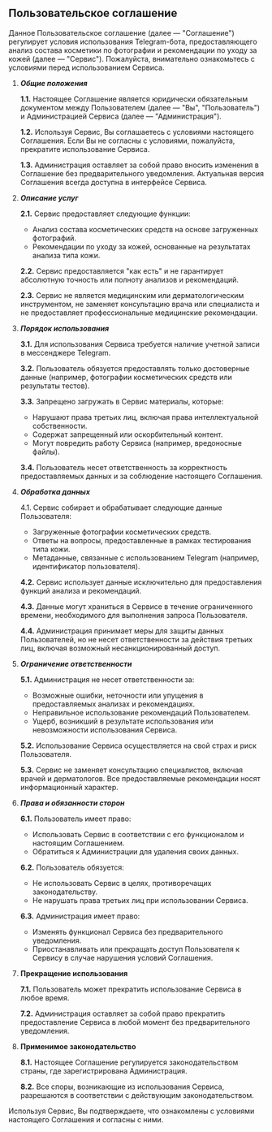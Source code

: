 ## **Пользовательское соглашение**

Данное Пользовательское соглашение (далее — "Соглашение") регулирует условия использования Telegram-бота, предоставляющего анализ состава косметики по фотографии и рекомендации по уходу за кожей (далее — "Сервис"). Пожалуйста, внимательно ознакомьтесь с условиями перед использованием Сервиса.

1. ***Общие положения***

	**1.1.** Настоящее Соглашение является юридически обязательным документом между Пользователем (далее — "Вы", "Пользователь") и Администрацией Сервиса (далее — "Администрация").

	**1.2.** Используя Сервис, Вы соглашаетесь с условиями настоящего Соглашения. Если Вы не согласны с условиями, пожалуйста, прекратите использование Сервиса.

	**1.3.** Администрация оставляет за собой право вносить изменения в Соглашение без предварительного уведомления. Актуальная версия Соглашения всегда доступна в интерфейсе Сервиса.

2. ***Описание услуг***

	**2.1.** Сервис предоставляет следующие функции:
	- Анализ состава косметических средств на основе загруженных фотографий.
	- Рекомендации по уходу за кожей, основанные на результатах анализа типа кожи.

	**2.2.** Сервис предоставляется "как есть" и не гарантирует абсолютную точность или полноту анализов и рекомендаций.

	**2.3.** Сервис не является медицинским или дерматологическим инструментом, не заменяет консультацию врача или специалиста и не предоставляет профессиональные медицинские рекомендации.

3. ***Порядок использования***

	**3.1.** Для использования Сервиса требуется наличие учетной записи в мессенджере Telegram.

	**3.2.** Пользователь обязуется предоставлять только достоверные данные (например, фотографии косметических средств или результаты тестов).

	**3.3.** Запрещено загружать в Сервис материалы, которые:
	- Нарушают права третьих лиц, включая права интеллектуальной собственности.
	- Содержат запрещенный или оскорбительный контент.
	- Могут повредить работу Сервиса (например, вредоносные файлы).

	**3.4.** Пользователь несет ответственность за корректность предоставляемых данных и за соблюдение настоящего Соглашения.

4. ***Обработка данных***

	4.1. Сервис собирает и обрабатывает следующие данные Пользователя:
	- Загруженные фотографии косметических средств.
	- Ответы на вопросы, предоставленные в рамках тестирования типа кожи.
	- Метаданные, связанные с использованием Telegram (например, идентификатор пользователя).

	**4.2.** Сервис использует данные исключительно для предоставления функций анализа и рекомендаций.
	
	**4.3.** Данные могут храниться в Сервисе в течение ограниченного времени, необходимого для выполнения запроса Пользователя.

	**4.4.** Администрация принимает меры для защиты данных Пользователей, но не несет ответственности за действия третьих лиц, включая возможный несанкционированный доступ.

5. ***Ограничение ответственности***

	**5.1.** Администрация не несет ответственности за:
	- Возможные ошибки, неточности или упущения в предоставляемых анализах и рекомендациях.
	- Неправильное использование рекомендаций Пользователем.
	- Ущерб, возникший в результате использования или невозможности использования Сервиса.

	**5.2.** Использование Сервиса осуществляется на свой страх и риск Пользователя.

	**5.3.** Сервис не заменяет консультацию специалистов, включая врачей и дерматологов. Все предоставляемые рекомендации носят информационный характер.

6. ***Права и обязанности сторон***

	**6.1.** Пользователь имеет право:
	- Использовать Сервис в соответствии с его функционалом и настоящим Соглашением.
	- Обратиться к Администрации для удаления своих данных.

	**6.2.** Пользователь обязуется:
	- Не использовать Сервис в целях, противоречащих законодательству.
	- Не нарушать права третьих лиц при использовании Сервиса.

	**6.3.** Администрация имеет право:
	- Изменять функционал Сервиса без предварительного уведомления.
	- Приостанавливать или прекращать доступ Пользователя к Сервису в случае нарушения условий Соглашения.

7. **Прекращение использования**

	**7.1.** Пользователь может прекратить использование Сервиса в любое время.

	**7.2.** Администрация оставляет за собой право прекратить предоставление Сервиса в любой момент без предварительного уведомления.

8. **Применимое законодательство**

	**8.1.** Настоящее Соглашение регулируется законодательством страны, где зарегистрирована Администрация.

	**8.2.** Все споры, возникающие из использования Сервиса, разрешаются в соответствии с действующим законодательством.


Используя Сервис, Вы подтверждаете, что ознакомлены с условиями настоящего Соглашения и согласны с ними.
